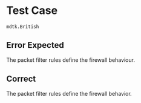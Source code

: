 # Test Case

    mdtk.British

## Error Expected

The packet filter rules define the firewall behaviour.

## Correct

The packet filter rules define the firewall behavior.
